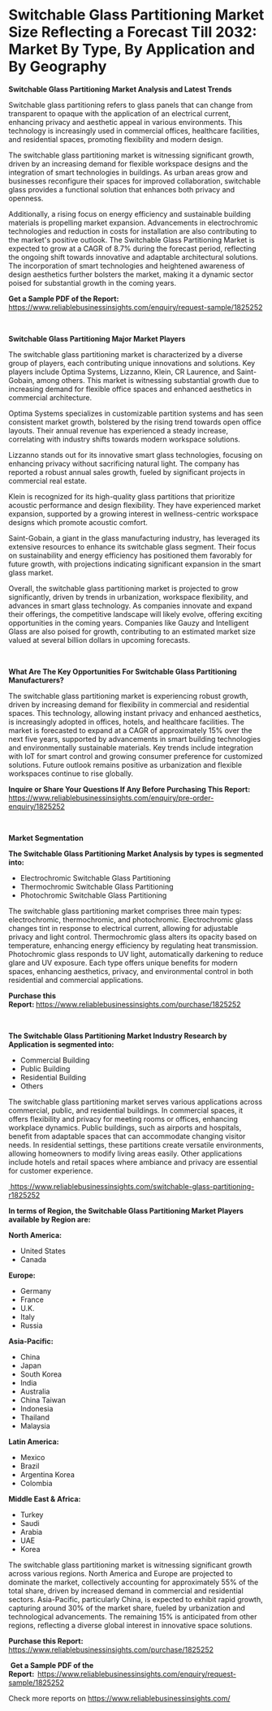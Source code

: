 <p><h1>Switchable Glass Partitioning Market Size Reflecting a Forecast Till 2032: Market By Type, By Application and By Geography</h1></p><p><strong>Switchable Glass Partitioning Market Analysis and Latest Trends</strong></p>
<p><p>Switchable glass partitioning refers to glass panels that can change from transparent to opaque with the application of an electrical current, enhancing privacy and aesthetic appeal in various environments. This technology is increasingly used in commercial offices, healthcare facilities, and residential spaces, promoting flexibility and modern design.</p><p>The switchable glass partitioning market is witnessing significant growth, driven by an increasing demand for flexible workspace designs and the integration of smart technologies in buildings. As urban areas grow and businesses reconfigure their spaces for improved collaboration, switchable glass provides a functional solution that enhances both privacy and openness.</p><p>Additionally, a rising focus on energy efficiency and sustainable building materials is propelling market expansion. Advancements in electrochromic technologies and reduction in costs for installation are also contributing to the market's positive outlook. The Switchable Glass Partitioning Market is expected to grow at a CAGR of 8.7% during the forecast period, reflecting the ongoing shift towards innovative and adaptable architectural solutions. The incorporation of smart technologies and heightened awareness of design aesthetics further bolsters the market, making it a dynamic sector poised for substantial growth in the coming years.</p></p>
<p><strong>Get a Sample PDF of the Report:&nbsp;</strong> <a href="https://www.reliablebusinessinsights.com/enquiry/request-sample/1825252?utm_campaign=2280&utm_medium=2&utm_source=Github&utm_content=ia&utm_term=27022025&utm_id=switchable-glass-partitioning">https://www.reliablebusinessinsights.com/enquiry/request-sample/1825252</a></p>
<p>&nbsp;</p>
<p><strong>Switchable Glass Partitioning Major Market Players</strong></p>
<p><p>The switchable glass partitioning market is characterized by a diverse group of players, each contributing unique innovations and solutions. Key players include Optima Systems, Lizzanno, Klein, CR Laurence, and Saint-Gobain, among others. This market is witnessing substantial growth due to increasing demand for flexible office spaces and enhanced aesthetics in commercial architecture.</p><p>Optima Systems specializes in customizable partition systems and has seen consistent market growth, bolstered by the rising trend towards open office layouts. Their annual revenue has experienced a steady increase, correlating with industry shifts towards modern workspace solutions.</p><p>Lizzanno stands out for its innovative smart glass technologies, focusing on enhancing privacy without sacrificing natural light. The company has reported a robust annual sales growth, fueled by significant projects in commercial real estate.</p><p>Klein is recognized for its high-quality glass partitions that prioritize acoustic performance and design flexibility. They have experienced market expansion, supported by a growing interest in wellness-centric workspace designs which promote acoustic comfort.</p><p>Saint-Gobain, a giant in the glass manufacturing industry, has leveraged its extensive resources to enhance its switchable glass segment. Their focus on sustainability and energy efficiency has positioned them favorably for future growth, with projections indicating significant expansion in the smart glass market.</p><p>Overall, the switchable glass partitioning market is projected to grow significantly, driven by trends in urbanization, workspace flexibility, and advances in smart glass technology. As companies innovate and expand their offerings, the competitive landscape will likely evolve, offering exciting opportunities in the coming years. Companies like Gauzy and Intelligent Glass are also poised for growth, contributing to an estimated market size valued at several billion dollars in upcoming forecasts.</p></p>
<p>&nbsp;</p>
<p><strong>What Are The Key Opportunities For Switchable Glass Partitioning Manufacturers?</strong></p>
<p><p>The switchable glass partitioning market is experiencing robust growth, driven by increasing demand for flexibility in commercial and residential spaces. This technology, allowing instant privacy and enhanced aesthetics, is increasingly adopted in offices, hotels, and healthcare facilities. The market is forecasted to expand at a CAGR of approximately 15% over the next five years, supported by advancements in smart building technologies and environmentally sustainable materials. Key trends include integration with IoT for smart control and growing consumer preference for customized solutions. Future outlook remains positive as urbanization and flexible workspaces continue to rise globally.</p></p>
<p><strong>Inquire or Share Your Questions If Any Before Purchasing This Report:</strong> <a href="https://www.reliablebusinessinsights.com/enquiry/pre-order-enquiry/1825252?utm_campaign=2280&utm_medium=2&utm_source=Github&utm_content=ia&utm_term=27022025&utm_id=switchable-glass-partitioning">https://www.reliablebusinessinsights.com/enquiry/pre-order-enquiry/1825252</a></p>
<p>&nbsp;</p>
<p><strong>Market Segmentation</strong></p>
<p><strong>The Switchable Glass Partitioning Market Analysis by types is segmented into:</strong></p>
<p><ul><li>Electrochromic Switchable Glass Partitioning</li><li>Thermochromic Switchable Glass Partitioning</li><li>Photochromic Switchable Glass Partitioning</li></ul></p>
<p><p>The switchable glass partitioning market comprises three main types: electrochromic, thermochromic, and photochromic. Electrochromic glass changes tint in response to electrical current, allowing for adjustable privacy and light control. Thermochromic glass alters its opacity based on temperature, enhancing energy efficiency by regulating heat transmission. Photochromic glass responds to UV light, automatically darkening to reduce glare and UV exposure. Each type offers unique benefits for modern spaces, enhancing aesthetics, privacy, and environmental control in both residential and commercial applications.</p></p>
<p><strong>Purchase this Report:&nbsp;</strong><a href="https://www.reliablebusinessinsights.com/purchase/1825252?utm_campaign=2280&utm_medium=2&utm_source=Github&utm_content=ia&utm_term=27022025&utm_id=switchable-glass-partitioning">https://www.reliablebusinessinsights.com/purchase/1825252</a></p>
<p>&nbsp;</p>
<p><strong>The Switchable Glass Partitioning Market Industry Research by Application is segmented into:</strong></p>
<p><ul><li>Commercial Building</li><li>Public Building</li><li>Residential Building</li><li>Others</li></ul></p>
<p><p>The switchable glass partitioning market serves various applications across commercial, public, and residential buildings. In commercial spaces, it offers flexibility and privacy for meeting rooms or offices, enhancing workplace dynamics. Public buildings, such as airports and hospitals, benefit from adaptable spaces that can accommodate changing visitor needs. In residential settings, these partitions create versatile environments, allowing homeowners to modify living areas easily. Other applications include hotels and retail spaces where ambiance and privacy are essential for customer experience.</p></p>
<p><a href="https://www.reliablebusinessinsights.com/switchable-glass-partitioning-r1825252?utm_campaign=2280&utm_medium=2&utm_source=Github&utm_content=ia&utm_term=27022025&utm_id=switchable-glass-partitioning">&nbsp;https://www.reliablebusinessinsights.com/switchable-glass-partitioning-r1825252</a></p>
<p><strong>In terms of Region, the Switchable Glass Partitioning Market Players available by Region are:</strong></p>
<p>
    <p> <strong> North America: </strong>
        <ul>
            <li>United States</li>
            <li>Canada</li>
        </ul>
        </p> 
    <p> <strong> Europe: </strong>
        <ul>
            <li>Germany</li>
            <li>France</li>
            <li>U.K.</li>
            <li>Italy</li>
            <li>Russia</li>
        </ul>
        </p> 
    <p> <strong> Asia-Pacific: </strong>
        <ul>
            <li>China</li>
            <li>Japan</li>
            <li>South Korea</li>
            <li>India</li>
            <li>Australia</li>
            <li>China Taiwan</li>
            <li>Indonesia</li>
            <li>Thailand</li>
            <li>Malaysia</li>
        </ul>
        </p> 
    <p> <strong> Latin America: </strong>
        <ul>
            <li>Mexico</li>
            <li>Brazil</li>
            <li>Argentina Korea</li>
            <li>Colombia</li>
        </ul>
        </p> 
    <p> <strong> Middle East & Africa: </strong>
        <ul>
            <li>Turkey</li>
            <li>Saudi</li>
            <li>Arabia</li>
            <li>UAE</li>
            <li>Korea</li>
        </ul>
    </p>
    </p>
<p><p>The switchable glass partitioning market is witnessing significant growth across various regions. North America and Europe are projected to dominate the market, collectively accounting for approximately 55% of the total share, driven by increased demand in commercial and residential sectors. Asia-Pacific, particularly China, is expected to exhibit rapid growth, capturing around 30% of the market share, fueled by urbanization and technological advancements. The remaining 15% is anticipated from other regions, reflecting a diverse global interest in innovative space solutions.</p></p>
<p><strong>Purchase this Report: </strong><a href="https://www.reliablebusinessinsights.com/purchase/1825252?utm_campaign=2280&utm_medium=2&utm_source=Github&utm_content=ia&utm_term=27022025&utm_id=switchable-glass-partitioning">https://www.reliablebusinessinsights.com/purchase/1825252</a></p>
<p>&nbsp;<strong>Get a Sample PDF of the Report:&nbsp;&nbsp;</strong><a href="https://www.reliablebusinessinsights.com/enquiry/request-sample/1825252?utm_campaign=2280&utm_medium=2&utm_source=Github&utm_content=ia&utm_term=27022025&utm_id=switchable-glass-partitioning">https://www.reliablebusinessinsights.com/enquiry/request-sample/1825252</a></p>
<p><strong></strong></p>
<p>Check more reports on <a href="https://www.reliablebusinessinsights.com/?utm_campaign=2280&utm_medium=2&utm_source=Github&utm_content=ia&utm_term=27022025&utm_id=switchable-glass-partitioning">https://www.reliablebusinessinsights.com/</a></p>